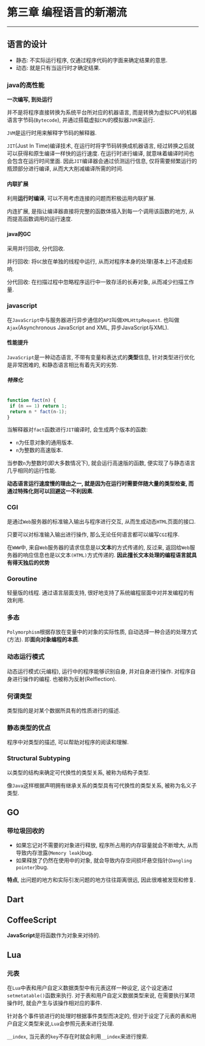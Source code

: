 # 第三章 编程语言的新潮流

---

## 语言的设计

* 静态: 不实际运行程序, 仅通过程序代码的字面来确定结果的意思.
* 动态: 就是只有当运行时才确定结果.

### java的高性能

**一次编写, 到处运行**

并不是将程序直接转换为系统平台所对应的机器语言, 而是转换为虚拟CPU的机器语言字节码(`Bytecode`), 并通过搭载虚拟`CPU`的模拟器`JVM`来运行.

`JVM`是运行时用来解释字节码的解释器.

`JIT`(Just In Time)编译技术, 在运行时将字节码转换成机器语言, 经过转换之后就可以获得和原生编译一样快的运行速度. 在运行时进行编译, 就意味着编译时间也会包含在运行时间里面. 因此`JIT`编译器会通过侦测运行信息, 仅将需要频繁运行的瓶颈部分进行编译, 从而大大削减编译所需的时间.

#### 内联扩展

利用**运行时编译**, 可以不用考虑连接的问题而积极运用内联扩展.

内连扩展, 是指让编译器直接将完整的函数体插入到每一个调用该函数的地方, 从而提高函数调用的运行速度.

#### java的GC

采用并行回收, 分代回收.

并行回收: 将`GC`放在单独的线程中运行, 从而对程序本身的处理(基本上)不造成影响.

分代回收: 在扫描过程中忽略程序运行中一致存活的长寿对象, 从而减少扫描工作量.

### javascript

在`JavaScript`中与服务器进行异步通信的`API`叫做`XMLHttpRequest`. 也叫做`Ajax`(Asynchronous JavaScript and XML, 异步JavaScript与XML).

#### 性能提升

`JavaScript`是一种动态语言, 不带有变量和表达式的**类型**信息, 针对类型进行优化是非常困难的, 和静态语言相比有着先天的劣势.

##### 特殊化

```javascript

function fact(n) {
 if (n == 1) return 1;
 return n * fact(n-1);
}
```

当解释器对`fact`函数进行`JIT`编译时, 会生成两个版本的函数:

* `n`为任意对象的通用版本.
* `n`为整数的高速版本.

当参数`n`为整数时(即大多数情况下), 就会运行高速版的函数, 便实现了与静态语言几乎相同的运行性能.

**动态语言运行速度慢的理由之一, 就是因为在运行时需要伴随大量的类型检查, 而通过特殊化则可以回避这一不利因素**.

### CGI

是通过`Web`服务器的标准输入输出与程序进行交互, 从而生成动态`HTML`页面的接口.

只要可以对标准输入输出进行操作, 那么无论任何语言都可以编写`CGI`程序.

在`WWW`中, 来自`Web`服务器的请求信息是以**文本**的方式传递的, 反过来, 返回给`Web`服务器的响应信息也是以文本`(HTML)`方式传递的. **因此擅长文本处理的编程语言就具有得天独后的优势**


### Goroutine

轻量版的线程. 通过语言层面支持, 很好地支持了系统编程层面中对并发编程的有效利用.

### 多态

`Polymorphism`根据存放在变量中的对象的实际性质, 自动选择一种合适的处理方式(方法). 即**面向对象编程的本质**.

### 动态运行模式

动态运行模式(元编程), 运行中的程序能够识别自身, 并对自身进行操作. 对程序自身进行操作的编程. 也被称为反射(Relflection).

### 何谓类型

类型指的是对某个数据所具有的性质进行的描述.

### 静态类型的优点

程序中对类型的描述, 可以帮助对程序的阅读和理解.

### Structural Subtyping

以类型的结构来确定可代换性的类型关系, 被称为结构子类型.

像`Java`这样根据声明拥有继承关系的类型具有可代换性的类型关系, 被称为名义子类型.

## GO

### 带垃圾回收的

* 如果忘记对不需要的对象进行释放, 程序所占用的内存容量就会不断增大, 从而导致内存泄露(`Memory leak`)bug.
* 如果释放了仍然在使用中的对象, 就会导致内存空间损坏悬空指针(`Dangling pointer`)bug.

**特点**, 出问题的地方和实际引发问题的地方往往距离很远, 因此很难被发现和修复.

## Dart

## CoffeeScript

**JavaScript**是将函数作为对象来对待的.

## Lua

### 元表

在`Lua`中表和用户自定义数据类型中有元表这样一种设定, 这个设定通过`setmetatable()`函数来执行. 对于表和用户自定义数据类型来说, 在需要执行某项操作时, 就会产生与该操作相对应的事件.

针对各个事件锁进行的处理时根据事件类型而决定的, 但对于设定了元表的表和用户自定义类型来说,`Lua`会参照元表来进行处理.

`__index`, 当元表的`key`不存在时就会利用`__index`来进行搜索.
